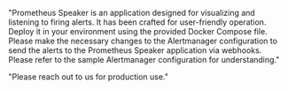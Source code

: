 "Prometheus Speaker is an application designed for visualizing and listening to firing alerts. It has been crafted for user-friendly operation. Deploy it in your environment using the provided Docker Compose file. Please make the necessary changes to the Alertmanager configuration to send the alerts to the Prometheus Speaker application via webhooks. Please refer to the sample Alertmanager configuration for understanding."

"Please reach out to us for production use."
